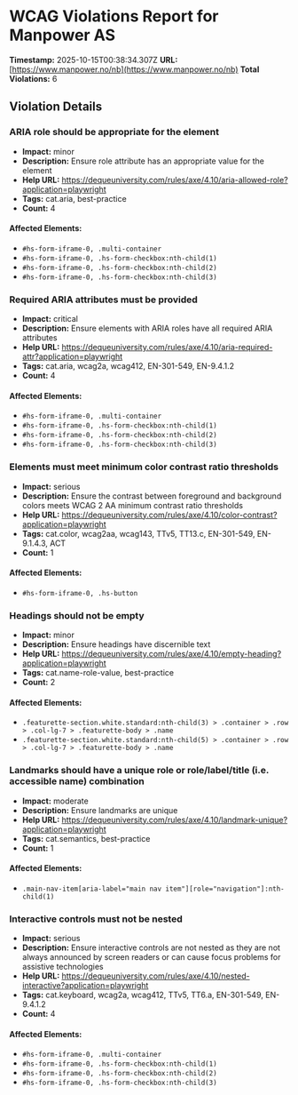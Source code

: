 # WCAG Violations Report for Manpower AS

**Timestamp:** 2025-10-15T00:38:34.307Z
**URL:** [https://www.manpower.no/nb](https://www.manpower.no/nb)
**Total Violations:** 6

## Violation Details

### ARIA role should be appropriate for the element

- **Impact:** minor
- **Description:** Ensure role attribute has an appropriate value for the element
- **Help URL:** https://dequeuniversity.com/rules/axe/4.10/aria-allowed-role?application=playwright
- **Tags:** cat.aria, best-practice
- **Count:** 4

#### Affected Elements:

- `#hs-form-iframe-0, .multi-container`
- `#hs-form-iframe-0, .hs-form-checkbox:nth-child(1)`
- `#hs-form-iframe-0, .hs-form-checkbox:nth-child(2)`
- `#hs-form-iframe-0, .hs-form-checkbox:nth-child(3)`

### Required ARIA attributes must be provided

- **Impact:** critical
- **Description:** Ensure elements with ARIA roles have all required ARIA attributes
- **Help URL:** https://dequeuniversity.com/rules/axe/4.10/aria-required-attr?application=playwright
- **Tags:** cat.aria, wcag2a, wcag412, EN-301-549, EN-9.4.1.2
- **Count:** 4

#### Affected Elements:

- `#hs-form-iframe-0, .multi-container`
- `#hs-form-iframe-0, .hs-form-checkbox:nth-child(1)`
- `#hs-form-iframe-0, .hs-form-checkbox:nth-child(2)`
- `#hs-form-iframe-0, .hs-form-checkbox:nth-child(3)`

### Elements must meet minimum color contrast ratio thresholds

- **Impact:** serious
- **Description:** Ensure the contrast between foreground and background colors meets WCAG 2 AA minimum contrast ratio thresholds
- **Help URL:** https://dequeuniversity.com/rules/axe/4.10/color-contrast?application=playwright
- **Tags:** cat.color, wcag2aa, wcag143, TTv5, TT13.c, EN-301-549, EN-9.1.4.3, ACT
- **Count:** 1

#### Affected Elements:

- `#hs-form-iframe-0, .hs-button`

### Headings should not be empty

- **Impact:** minor
- **Description:** Ensure headings have discernible text
- **Help URL:** https://dequeuniversity.com/rules/axe/4.10/empty-heading?application=playwright
- **Tags:** cat.name-role-value, best-practice
- **Count:** 2

#### Affected Elements:

- `.featurette-section.white.standard:nth-child(3) > .container > .row > .col-lg-7 > .featurette-body > .name`
- `.featurette-section.white.standard:nth-child(5) > .container > .row > .col-lg-7 > .featurette-body > .name`

### Landmarks should have a unique role or role/label/title (i.e. accessible name) combination

- **Impact:** moderate
- **Description:** Ensure landmarks are unique
- **Help URL:** https://dequeuniversity.com/rules/axe/4.10/landmark-unique?application=playwright
- **Tags:** cat.semantics, best-practice
- **Count:** 1

#### Affected Elements:

- `.main-nav-item[aria-label="main nav item"][role="navigation"]:nth-child(1)`

### Interactive controls must not be nested

- **Impact:** serious
- **Description:** Ensure interactive controls are not nested as they are not always announced by screen readers or can cause focus problems for assistive technologies
- **Help URL:** https://dequeuniversity.com/rules/axe/4.10/nested-interactive?application=playwright
- **Tags:** cat.keyboard, wcag2a, wcag412, TTv5, TT6.a, EN-301-549, EN-9.4.1.2
- **Count:** 4

#### Affected Elements:

- `#hs-form-iframe-0, .multi-container`
- `#hs-form-iframe-0, .hs-form-checkbox:nth-child(1)`
- `#hs-form-iframe-0, .hs-form-checkbox:nth-child(2)`
- `#hs-form-iframe-0, .hs-form-checkbox:nth-child(3)`
